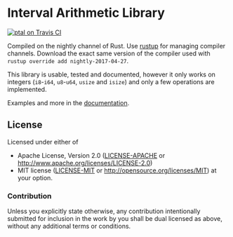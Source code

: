 Interval Arithmetic Library
===========================

[![ptal on Travis CI][travis-image]][travis]

[travis-image]: https://travis-ci.org/ptal/intervallum.png
[travis]: https://travis-ci.org/ptal/intervallum


Compiled on the nightly channel of Rust. Use [rustup](www.rustup.rs) for managing compiler channels. Download the exact same version of the compiler used with `rustup override add nightly-2017-04-27`.

This library is usable, tested and documented, however it only works on integers (`i8`-`i64`, `u8`-`u64`, `usize` and `isize`) and only a few operations are implemented.

Examples and more in the [documentation](http://hyc.io/intervallum).

## License

Licensed under either of
 * Apache License, Version 2.0 ([LICENSE-APACHE](LICENSE-APACHE) or http://www.apache.org/licenses/LICENSE-2.0)
 * MIT license ([LICENSE-MIT](LICENSE-MIT) or http://opensource.org/licenses/MIT)
at your option.

### Contribution

Unless you explicitly state otherwise, any contribution intentionally submitted for inclusion in the work by you shall be dual licensed as above, without any additional terms or conditions.
